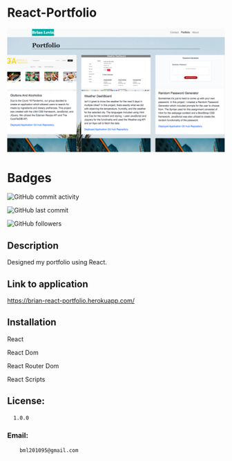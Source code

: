 # React-Portfolio





 ![](public/images1/PortfolioSS.png) 
 
 
# Badges

![GitHub commit activity](https://img.shields.io/github/commit-activity/m/BrianLevin/New-React-PortFolio)

![GitHub last commit](https://img.shields.io/github/last-commit/BrianLevin/New-React-PortFolio)

![GitHub followers](https://img.shields.io/github/followers/BrianLevin?style=social)

## Description
Designed my portfolio using React.
## Link to application

https://brian-react-portfolio.herokuapp.com/

## Installation
React

React  Dom

React Router Dom

React Scripts

     
     

## License:

      1.0.0 


### Email:

        bml201095@gmail.com
